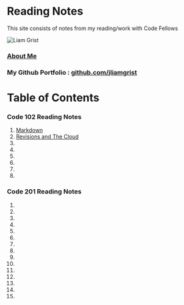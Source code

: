# Reading Notes

This site consists of notes from my reading/work with Code Fellows 

![Liam Grist](https://avatars.githubusercontent.com/u/75773961?v=4)

### [About Me](aboutme.html)

### My Github Portfolio : [github.com/jliamgrist](https://github.com/jliamgrist)

# Table of Contents

### Code 102 Reading Notes

1. [Markdown](markdown.md)
2. [Revisions and The Cloud](revisions-and-the-cloud.md)
3.
4.
5.
6.
7.
8.


### Code 201 Reading Notes

1.
2.
3.
4.
5.
6.
7.
8.
9.
10.
11.
12.
13.
14.
15.
